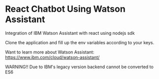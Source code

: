 # React Chatbot Using Watson Assistant


Integration of IBM Watson Assistant with react using nodejs sdk

Clone the application and fill up the env variables according to your keys.


Want to learn more about Watson Assistant: https://www.ibm.com/cloud/watson-assistant/


WARNING!!
Due to IBM's legacy version backend cannot be converted to ES6
